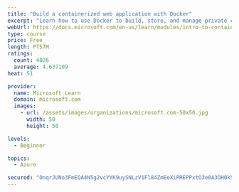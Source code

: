 ```yaml
---
title: "Build a containerized web application with Docker"
excerpt: "Learn how to use Docker to build, store, and manage private container images with the Azure Container Registry."
webUrl: https://docs.microsoft.com/en-us/learn/modules/intro-to-containers/
type: course
price: Free
length: PT57M
ratings:
  count: 4026
  average: 4.637109
heat: 51

provider:
  name: Microsoft Learn
  domain: microsoft.com
  images:
    - url: /assets/images/organizations/microsoft.com-50x50.jpg
      width: 50
      height: 50

levels:
  - Beginner

topics:
  - Azure

secured: "OnqrJUNo3FmEQA4N5g2vcYYK9uySNLzV1Fl84ZmEeXiPREPPxtO3e0A3OH0k50sz7O778+w7zVleHst+s8b9x0oDNSbU8mI2t3pAGJssBp1en17cbT06FlJ91GuTxObuFYiwt71NQkR+3WpW98QmLc7KtQ8LTdesTMVM+uwPzmi9+z2zETRR230wsNUtmimRILWo/dYQjiRqdeJuxk4zqsyhJGFMVMAEiNy9z6I56bhCZuKWTMMjaCeRWPIxADP0rwUyyZi4hLtw8tqsiOdCF2wQfdGnNYw+yT0oLZ//OV+hTCYbv2WBH8uiiwSIo8KwNab38nzS8gpyUN5C1V60whG3mjuECl0vPN/jorlUcFtYInf6v1La1KspC44QC//oJl06wIZiu46tOUvEbhvv8J0Bgm35if8l4yerSqU8tyg=;pRrmyk4DhyWVsappgmA50g=="
---
```


